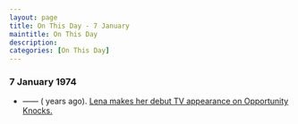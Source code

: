 ```yaml
---
layout: page
title: On This Day - 7 January
maintitle: On This Day
description: 
categories: [On This Day]
---
```


### 7 January 1974
* —— (<span id="age"></span> years ago). [Lena makes her debut TV appearance on Opportunity Knocks.](/thames%20television/opportunity%20knocks/1974/01/07/opportunity-knocks.html)

<!-- Script for calculating number of years ago -->
<script>
var dob = '19740107';
var year = Number(dob.substr(0, 4));
var month = Number(dob.substr(4, 2)) - 1;
var day = Number(dob.substr(6, 2));
var today = new Date();
var age = today.getFullYear() - year;
if (today.getMonth() < month || (today.getMonth() == month && today.getDate() < day)) {
  age--;
}
document.getElementById("age").innerHTML=age;
</script>

